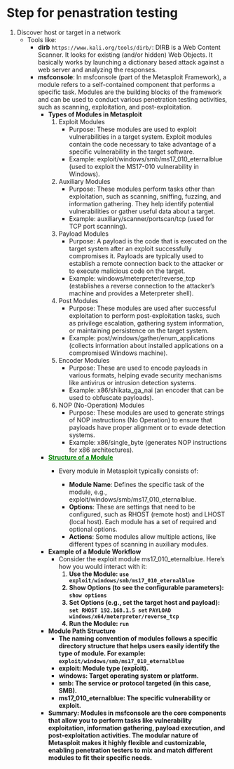 # Step for penastration testing
1. Discover host or target in a network
    - Tools like:
        - **dirb** `https://www.kali.org/tools/dirb/`: DIRB is a Web Content Scanner. It looks for existing (and/or hidden) Web Objects. It basically works by launching a dictionary based attack against a web server and analyzing the responses.
        - **msfconsole**: In msfconsole (part of the Metasploit Framework), a module refers to a self-contained component that performs a specific task. Modules are the building blocks of the framework and can be used to conduct various penetration testing activities, such as scanning, exploitation, and post-exploitation.
            - **Types of Modules in Metasploit**
                1. Exploit Modules
                    - Purpose: These modules are used to exploit vulnerabilities in a target system. Exploit modules contain the code necessary to take advantage of a specific vulnerability in the target software.
                    - Example: exploit/windows/smb/ms17_010_eternalblue (used to exploit the MS17-010 vulnerability in Windows).
                2. Auxiliary Modules
                    - Purpose: These modules perform tasks other than exploitation, such as scanning, sniffing, fuzzing, and information gathering. They help identify potential vulnerabilities or gather useful data about a target.
                    - Example: auxiliary/scanner/portscan/tcp (used for TCP port scanning).
                3. Payload Modules
                    - Purpose: A payload is the code that is executed on the target system after an exploit successfully compromises it. Payloads are typically used to establish a remote connection back to the attacker or to execute malicious code on the target.
                    - Example: windows/meterpreter/reverse_tcp (establishes a reverse connection to the attacker’s machine and provides a Meterpreter shell).
                4. Post Modules
                    - Purpose: These modules are used after successful exploitation to perform post-exploitation tasks, such as privilege escalation, gathering system information, or maintaining persistence on the target system.
                    - Example: post/windows/gather/enum_applications (collects information about installed applications on a compromised Windows machine).
                5. Encoder Modules
                    - Purpose: These are used to encode payloads in various formats, helping evade security mechanisms like antivirus or intrusion detection systems.
                    - Example: x86/shikata_ga_nai (an encoder that can be used to obfuscate payloads).
                6. NOP (No-Operation) Modules
                    - Purpose: These modules are used to generate strings of NOP instructions (No Operation) to ensure that payloads have proper alignment or to evade detection systems.
                    - Example: x86/single_byte (generates NOP instructions for x86 architectures).
            - **<span style="color: green;"><u>Structure of a Module</u></span>**
                - Every module in Metasploit typically consists of:

                    - **Module Name**: Defines the specific task of the module, e.g., exploit/windows/smb/ms17_010_eternalblue.
                    - **Options**: These are settings that need to be configured, such as RHOST (remote host) and LHOST (local host). Each module has a set of required and optional options.
                    - **Actions**: Some modules allow multiple actions, like different types of scanning in auxiliary modules.
            - **Example of a Module Workflow**
                - Consider the exploit module ms17_010_eternalblue. Here’s how you would interact with it:
                    1. <b>Use the Module:</n>
                        ``` use exploit/windows/smb/ms17_010_eternalblue ```
                    2. **Show Options (to see the configurable parameters):**
                        ``` show options ```
                    3. **Set Options (e.g., set the target host and payload):**
                        ``` set RHOST 192.168.1.5 set ```
                        ``` PAYLOAD windows/x64/meterpreter/reverse_tcp ```
                    4. **Run the Module:** ```run```
            - **Module Path Structure**
                - The naming convention of modules follows a specific directory structure that helps users easily identify the type of module. For example:
                    ```exploit/windows/smb/ms17_010_eternalblue```
                - **exploit**: Module type (exploit).
                - **windows**: Target operating system or platform.
                - **smb**: The service or protocol targeted (in this case, SMB).
                - **ms17_010_eternalblue**: The specific vulnerability or exploit.
            - Summary: 
                Modules in msfconsole are the core components that allow you to perform tasks like vulnerability exploitation, information gathering, payload execution, and post-exploitation activities. The modular nature of Metasploit makes it highly flexible and customizable, enabling penetration testers to mix and match different modules to fit their specific needs.


